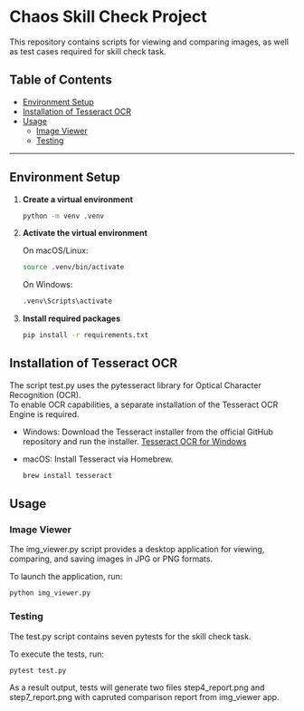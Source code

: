 # Chaos Skill Check Project

This repository contains scripts for viewing and comparing images, as well as test cases required for skill check task.

## Table of Contents
- [Environment Setup](#environment-setup)
- [Installation of Tesseract OCR](#installation-of-tesseract-ocr)
- [Usage](#usage)
  - [Image Viewer](#image-viewer)
  - [Testing](#testing)
  
---

## Environment Setup

1. **Create a virtual environment**  

   ```bash
   python -m venv .venv
   ```

2. **Activate the virtual environment**

   On macOS/Linux: 

   ```bash
   source .venv/bin/activate
   ```

   On Windows:

   ```cmd
   .venv\Scripts\activate
   ```

3. **Install required packages**

   ```bash
   pip install -r requirements.txt
   ```


## Installation of Tesseract OCR
The script test.py uses the pytesseract library for Optical Character Recognition (OCR). \
To enable OCR capabilities, a separate installation of the Tesseract OCR Engine is required.

   - Windows:
   Download the Tesseract installer from the official GitHub repository and run the installer.
   [Tesseract OCR for Windows ](https://github.com/UB-Mannheim/tesseract/wiki)

   - macOS:
    Install Tesseract via Homebrew.

      ```bash
      brew install tesseract
      ```

## Usage

### Image Viewer

The img_viewer.py script provides a desktop application for viewing, comparing, and saving images in JPG or PNG formats.

To launch the application, run:

   ```bash
   python img_viewer.py
   ```

### Testing

The test.py script contains seven pytests for the skill check task.

To execute the tests, run:

   ```bash
   pytest test.py
   ```

As a result output, tests will generate two files step4_report.png and step7_report.png with capruted comparison report from img_viewer app.
